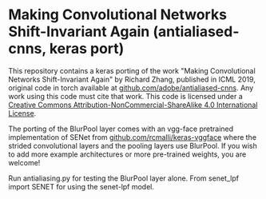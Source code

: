 # Making Convolutional Networks Shift-Invariant Again (antialiased-cnns, keras port)

This repository contains a keras porting of the work "Making Convolutional Networks Shift-Invariant Again" by Richard Zhang, published in ICML 2019, original code in torch available at <a href=//github.com/adobe/antialiased-cnns>github.com/adobe/antialiased-cnns</a>. Any work using this code must cite that work. This code is licensed under a <a rel="license" href="http://creativecommons.org/licenses/by-nc-sa/4.0/">Creative Commons Attribution-NonCommercial-ShareAlike 4.0 International License</a>.

The porting of the BlurPool layer comes with an vgg-face pretrained implementation of SENet from <a href="//github.com/rcmalli/keras-vggface">github.com/rcmalli/keras-vggface</a> where the strided convolutional layers and the pooling layers use BlurPool. 
If you wish to add more example architectures or more pre-trained weights, you are welcome!

Run antialiasing.py for testing the BlurPool layer alone.
From senet_lpf import SENET for using the senet-lpf model.
